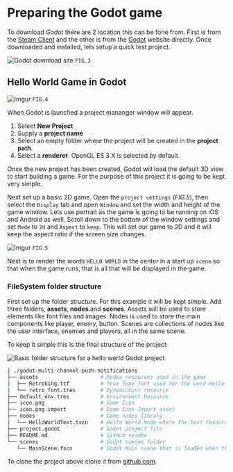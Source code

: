 # Preparing the Godot game

To download Godot there are 2 location this can be fone from. First is from the [Steam Client](https://store.steampowered.com/about/) and the other is from the [Godot](https://godotengine.org/) website directly. Once downloaded and installed, lets setup a quick test project.

![Godot download site](https://i.imgur.com/9tR5Xjh.png)
`FIG.3`

## Hello World Game in Godot

![Imgur](https://i.imgur.com/YWotZdT.png)
`FIG.4`

When Godot is launched a project mananger window will appear. 

1. Select **New Project**
2. Supply a **project name**
3. Select an empty folder where the project will be created in the **project path**.
4. Select a **renderer**. OpenGL ES 3.X is selected by default.

Once the new project has been created, Godot will load the default 3D view to start building a game. For the purpose of this project it is going to be kept very simple. 

Next set up a basic 2D game. Open the `project settings` (_FIG.5_), then select the `Display` tab and open `Window` and set the width and height of the game window. Lets use portrait as the game is going to be running on iOS and Android as well. Scroll down to the bottom of the window settings and set `Mode` to `2d` and `Aspect` to `keep`. This will set our game to 2D and it will keep the aspect ratio if the screen size changes.

![Imgur](https://i.imgur.com/zqlDWtl.png)
`FIG.5`

Next is to render the words `HELLO WORLD` in the center in a start up `scene` so that when the game runs, that is all that will be displayed in the game.

### **FileSystem folder structure**

First set up the folder structure. For this example it will be kept simple. Add three folders, **assets**, **nodes** and **scenes**. Assets will be used to store elements like font files and images. Nodes is used to store the main components like player, enemy, button. Scenes are collections of nodes like the user interface, enemies and players, all in the same scene.

To keep it simple this is the final structure of the project:

![Basic folder structure for a hello world Godot project](https://i.imgur.com/YjBP6XS.png)

```bash
| ./godot-multi-channel-push-notifications
├── assets                    # Media resources used in the game
|  ├── Retroking.ttf          # True Type font used for the word Hello World
|  └── retro_font.tres        # DynamicFont resource
├── default_env.tres          # Environment Resource
├── icon.png                  # Game Icon
├── icon.png.import           # Game Icon Import asset
├── nodes                     # Game nodes library
|  └── HelloWorldText.tscn    # Hello World Node where the text resource is located
├── project.godot             # Godot project file
├── README.md                 # GitHub readme
└── scenes                    # Godot scenes folder
   └── MainScene.tscn         # Godot Main scene that is loaded when the game loads
```

To clone the project above clone it from [github.com](https://github.com/pjcjonas/godot-multi-channel-push-notifications).